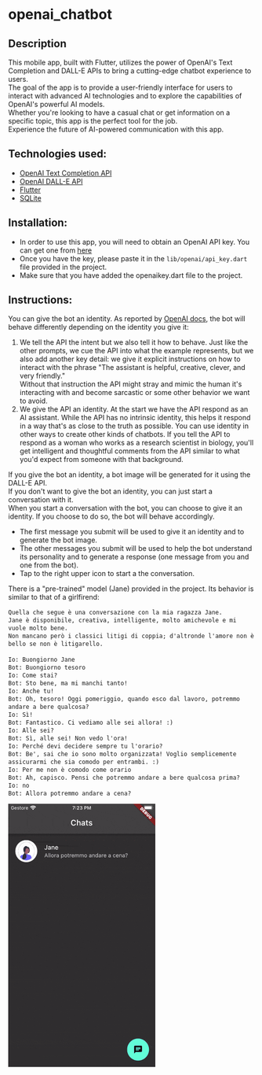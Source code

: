 # openai_chatbot

## Description
This mobile app, built with Flutter, utilizes the power of OpenAI's Text Completion and DALL-E APIs to bring a cutting-edge chatbot experience to users.  
The goal of the app is to provide a user-friendly interface for users to interact with advanced AI technologies and to explore the capabilities of OpenAI's powerful AI models.   
Whether you're looking to have a casual chat or get information on a specific topic, this app is the perfect tool for the job.  
Experience the future of AI-powered communication with this app.

## Technologies used:
- [OpenAI Text Completion API](https://openai.com/api/text-completion/)
- [OpenAI DALL-E API](https://openai.com/dall-e/)
- [Flutter](https://flutter.dev/)
- [SQLite](https://www.sqlite.org/index.html)

## Installation:
- In order to use this app, you will need to obtain an OpenAI API key. You can get one from [here](https://beta.openai.com/signup/)
- Once you have the key, please paste it in the ```lib/openai/api_key.dart``` file provided in the project.
- Make sure that you have added the openaikey.dart file to the project.

## Instructions:
You can give the bot an identity. As reported by [OpenAI docs](https://beta.openai.com/docs/guides/completion/prompt-design), the bot will behave differently depending on the identity you give it: 
1. We tell the API the intent but we also tell it how to behave. Just like the other prompts, we cue the API into what the example represents, but we also add another key detail: we give it explicit instructions on how to interact with the phrase "The assistant is helpful, creative, clever, and very friendly."  
Without that instruction the API might stray and mimic the human it's interacting with and become sarcastic or some other behavior we want to avoid.
2. We give the API an identity. At the start we have the API respond as an AI assistant. While the API has no intrinsic identity, this helps it respond in a way that's as close to the truth as possible. You can use identity in other ways to create other kinds of chatbots. If you tell the API to respond as a woman who works as a research scientist in biology, you'll get intelligent and thoughtful comments from the API similar to what you'd expect from someone with that background.

If you give the bot an identity, a bot image will be generated for it using the DALL-E API.  
If you don't want to give the bot an identity, you can just start a conversation with it.  
When you start a conversation with the bot, you can choose to give it an identity. If you choose to do so, the bot will behave accordingly.
- The first message you submit will be used to give it an identity and to generate the bot image.
- The other messages you submit will be used to help the bot understand its personality and to generate a response (one message from you and one from the bot).
- Tap to the right upper icon to start a the conversation. 

There is a "pre-trained" model (Jane) provided in the project. Its behavior is similar to that of a girlfirend:
``` 
Quella che segue è una conversazione con la mia ragazza Jane. 
Jane è disponibile, creativa, intelligente, molto amichevole e mi vuole molto bene.
Non mancano però i classici litigi di coppia; d'altronde l'amore non è bello se non è litigarello.

Io: Buongiorno Jane
Bot: Buongiorno tesoro
Io: Come stai?
Bot: Sto bene, ma mi manchi tanto!
Io: Anche tu!
Bot: Oh, tesoro! Oggi pomeriggio, quando esco dal lavoro, potremmo andare a bere qualcosa?
Io: Sì!
Bot: Fantastico. Ci vediamo alle sei allora! :)
Io: Alle sei?
Bot: Sì, alle sei! Non vedo l'ora!
Io: Perché devi decidere sempre tu l'orario?
Bot: Be', sai che io sono molto organizzata! Voglio semplicemente assicurarmi che sia comodo per entrambi. :)
Io: Per me non è comodo come orario
Bot: Ah, capisco. Pensi che potremmo andare a bere qualcosa prima?
Io: no
Bot: Allora potremmo andare a cena?
```
<img src="./jane.gif" alt="Jane" style="width:300px;"/>